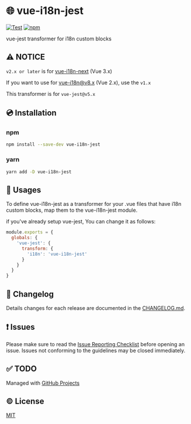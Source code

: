 # :globe_with_meridians: vue-i18n-jest

[![Test](https://github.com/kazupon/vue-i18n-jest/workflows/Test/badge.svg)](https://github.com/kazupon/vue-i18n-jest/workflows/Test/badge.svg)
[![npm](https://img.shields.io/npm/v/vue-i18n-jest.svg)](https://www.npmjs.com/package/vue-i18n-jest)

vue-jest transformer for i18n custom blocks

## :warning: NOTICE
`v2.x or later` is for [vue-i18n-next](https://github.com/intlify/vue-i18n-next) (Vue 3.x)

If you want to use for [vue-i18n@v8.x](https://github.com/kazupon/vue-i18n) (Vue 2.x), use the `v1.x`

This transformer is for `vue-jest@v5.x`

## :cd: Installation

### npm

```sh
npm install --save-dev vue-i18n-jest
```

### yarn

```sh
yarn add -D vue-i18n-jest
```

## :rocket: Usages

To define vue-i18n-jest as a transformer for your .vue files that have i18n custom blocks, map them to the vue-i18n-jest module.

if you've already setup vue-jest, You can change it as follows:

```js
module.exports = {
  globals: {
    'vue-jest': {
      transform: {
        'i18n': 'vue-i18n-jest'
      }
    }
  }
}
```


## :scroll: Changelog
Details changes for each release are documented in the [CHANGELOG.md](https://github.com/kazupon/vue-i18n-jest/blob/master/CHANGELOG.md).


## :exclamation: Issues
Please make sure to read the [Issue Reporting Checklist](https://github.com/kazupon/vue-i18n-jest/blob/master/.github/CONTRIBUTING.md#issue-reporting-guidelines) before opening an issue. Issues not conforming to the guidelines may be closed immediately.

## :white_check_mark: TODO
Managed with [GitHub Projects](https://github.com/kazupon/vue-i18n-jest/issues?q=is%3Aissue+is%3Aopen+label%3ATODO)

## :copyright: License

[MIT](http://opensource.org/licenses/MIT)
